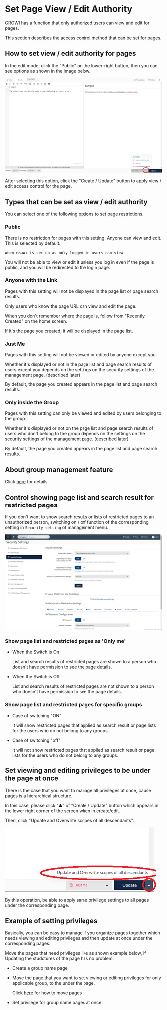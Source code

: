 # Set Page View / Edit Authority

  GROWI has a function that only authorized users can view and edit for pages.

  This section describes the access control method that can be set for pages.

## How to set view / edit authority for pages

  In the edit mode, click the "Public" on the lower-right button, then you can see options as shown in the image below.

  ![authority1](./images/authority1.png)

  After selecting this option, click the "Create / Update" button to apply view / edit access control for the page.

## Types that can be set as view / edit authority

  You can select one of the following options to set page restrictions.

### Public

There is no restriction for pages with this setting.
Anyone can view and edit.
This is selected by default.

`When GROWI is set up as only logged in users can view`

You will not be able to view or edit it unless you log in even if the page is public, and you will be redirected to the login page.

### Anyone with the Link

Pages with this setting will not be displayed in the page list or page search results.

Only users who know the page URL can view and edit the page.

When you don't remember where the page is, follow from "Recently Created" on the home screen.

If it's the page you created, it will be displayed in the page list.

### Just Me

Pages with this setting will not be viewed or edited by anyone except you.

Whether it's displayed or not in the page list and page search results of users except you depends on the settings on the security settings of the management page. (described later)

By default, the page you created appears in the page list and page search results.

### Only inside the Group

Pages with this setting can only be viewed and edited by users belonging to the group.

Whether it's displayed or not on the page list and page search results of users who don't belong to the group depends on the settings on the security settings of the management page. (described later)

By default, the page you created appears in the page list and page search results.

## About group management feature

Click [here](/en/admin-guide/management-cookbook/group.html) for details

## Control showing page list and search result for restricted pages

If you don't want to show search results or lists of restricted pages to an unauthorized person, switching on / off function of the corresponding setting in `Security setting` of management menu.

![security](./images/security.png)

### Show page list and restricted pages as 'Only me'


- When the Switch is On

  List and search results of restricted pages are shown to a person who doesn't have permission to see the page details.


- When the Switch is Off

  List and search results of restricted pages are not shown to a person who doesn't have permission to see the page details.
  

### Show page list and restricted pages for specific groups

- Case of switching "ON"

  It will show restricted pages that applied as search result or page lists for the users who do not belong to any groups.

- Case of switching "off"

  It will not show restricted pages that applied as search result or page lists for the users who do not belong to any groups.


## Set viewing and editing privileges to be under the page at once

There is the case that you want to manage all privileges at once, cause pages is a hierarchical structure.

In this case, please click "▲" of "Create / Update" button which appears in the lower right corner of the screen when in create/edit.

Then, click "Update and Overwrite scopes of all descendants".

![authority2](./images/authority2.png)

By this operation, be able to apply same privilege settings to all pages under the corresponding page.

## Example of setting privileges

Basically, you can be easy to manage if you organize pages together which needs viewing and editing privileges and then update at once under the corresponding pages.

Move the pages that need privileges like as shown example below, if Updating the studctures of the page has no problem.

- Create a group name page

- Move the page that you want to set viewing or editing privileges for only applicable group, to the under the page.

  Click [here](/en/guide/features/page_operation.html) for how to move pages


- Set privilege for group name pages at once
